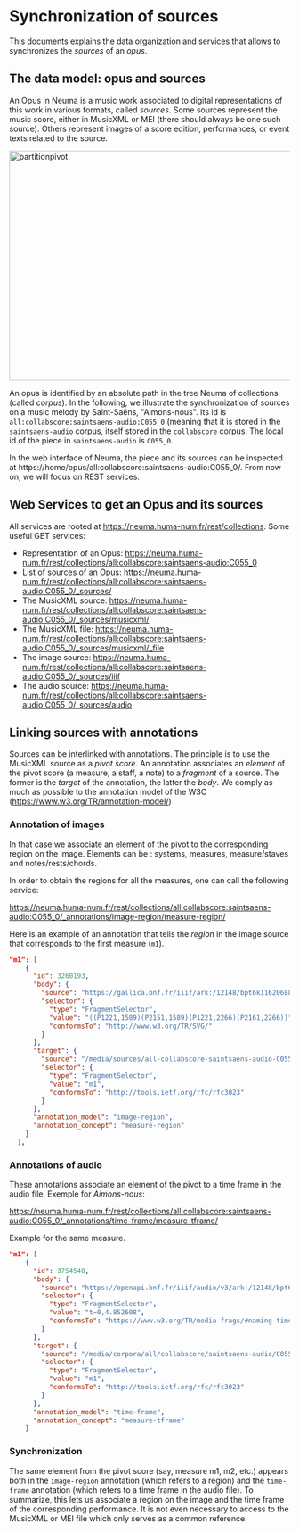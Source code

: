 # Synchronization of sources

This documents explains the data organization and services that allows to synchronizes
the *sources* of an *opus*.

## The data model: opus and sources

An Opus in Neuma is a music work associated to digital representations of this work in various formats,
called *sources*. Some sources represent the music score, either in MusicXML or MEI (there should
always be one such source). Others represent images of a score edition, performances, or event texts 
related to the source.

<img width="714" height="412" alt="partitionpivot" src="https://github.com/user-attachments/assets/ea13a2fc-831c-428d-8fae-0188d3d2848d" />

An opus is identified by an absolute path in the tree Neuma of collections (called *corpus*). 
In the following, we illustrate
the synchronization of sources on a music melody by Saint-Saëns, "Aimons-nous". Its id is 
``all:collabscore:saintsaens-audio:C055_0`` (meaning that it is stored in the ``saintsaens-audio`` 
corpus, itself stored in the ``collabscore`` corpus. The local id of the piece in ``saintsaens-audio``
is ``C055_0``.

In the web interface of Neuma, the piece and its sources can be inspected at https://home/opus/all:collabscore:saintsaens-audio:C055_0/.
From now on, we will focus on REST services.

## Web Services to get an Opus and its sources

All services are rooted at https://neuma.huma-num.fr/rest/collections. Some useful GET services: 
 
  - Representation of an Opus: https://neuma.huma-num.fr/rest/collections/all:collabscore:saintsaens-audio:C055_0
  - List of sources of an Opus: https://neuma.huma-num.fr/rest/collections/all:collabscore:saintsaens-audio:C055_0/_sources/
  - The MusicXML source: https://neuma.huma-num.fr/rest/collections/all:collabscore:saintsaens-audio:C055_0/_sources/musicxml/
  - The MusicXML file: https://neuma.huma-num.fr/rest/collections/all:collabscore:saintsaens-audio:C055_0/_sources/musicxml/_file
  - The image source: https://neuma.huma-num.fr/rest/collections/all:collabscore:saintsaens-audio:C055_0/_sources/iiif
 - The audio source: https://neuma.huma-num.fr/rest/collections/all:collabscore:saintsaens-audio:C055_0/_sources/audio

## Linking sources with annotations

Sources can be interlinked with annotations. The principle is to use the MusicXML source as a  *pivot score*. An annotation associates an *element* of the pivot score (a measure, a staff, a note) to a *fragment* of a source.
The former is the *target* of the annotation, the latter the *body*.
We comply as much as possible to the annotation model of the W3C (https://www.w3.org/TR/annotation-model/)

### Annotation of images

In that case we associate an element of the pivot to the corresponding region on the image. Elements can be : systems, measures, measure/staves and notes/rests/chords.

In order to obtain the regions for all the measures, one can call the following service: 

https://neuma.huma-num.fr/rest/collections/all:collabscore:saintsaens-audio:C055_0/_annotations/image-region/measure-region/

 
Here is an example of an annotation that tells the *region* in the image source that corresponds to
the first measure (``m1``).

```json
"m1": [
    {
      "id": 3260193,
      "body": {
        "source": "https://gallica.bnf.fr/iiif/ark:/12148/bpt6k11620688/f2",
        "selector": {
          "type": "FragmentSelector",
          "value": "((P1221,1589)(P2151,1589)(P1221,2266)(P2161,2266))",
          "conformsTo": "http://www.w3.org/TR/SVG/"
        }
      },
      "target": {
        "source": "/media/sources/all-collabscore-saintsaens-audio-C055_0/score.mei",
        "selector": {
          "type": "FragmentSelector",
          "value": "m1",
          "conformsTo": "http://tools.ietf.org/rfc/rfc3023"
        }
      },
      "annotation_model": "image-region",
      "annotation_concept": "measure-region"
    }
  ],
```

### Annotations of audio

These annotations associate an element of the pivot to a time frame in the audio file. Exemple for *Aimons-nous*:

https://neuma.huma-num.fr/rest/collections/all:collabscore:saintsaens-audio:C055_0/_annotations/time-frame/measure-tframe/

Example for the same measure.

```json
"m1": [
    {
      "id": 3754548,
      "body": {
        "source": "https://openapi.bnf.fr/iiif/audio/v3/ark:/12148/bpt6k88448791/3.audio",
        "selector": {
          "type": "FragmentSelector",
          "value": "t=0,4.852608",
          "conformsTo": "https://www.w3.org/TR/media-frags/#naming-time"
        }
      },
      "target": {
        "source": "/media/corpora/all/collabscore/saintsaens-audio/C055_0/score.xml",
        "selector": {
          "type": "FragmentSelector",
          "value": "m1",
          "conformsTo": "http://tools.ietf.org/rfc/rfc3023"
        }
      },
      "annotation_model": "time-frame",
      "annotation_concept": "measure-tframe"
    }
```
### Synchronization

The same element from the pivot score (say, measure m1, m2, etc.) appears both in the ``image-region`` annotation (which refers
to a region) and the ``time-frame`` annotation (which refers to a time frame in the audio file).  To summarize, this lets us associate a region on the image and the time frame of the corresponding performance. It is not 
even necessary to access to the MusicXML or MEI file which only serves as a common reference.









